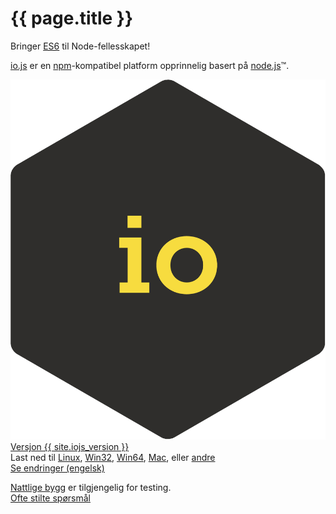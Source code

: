 # {{ page.title }}

<p class="lead">
  Bringer <a href="es6.html">ES6</a> til Node-fellesskapet!
</p>
<p class="lead">
  <a href="https://iojs.org/">io.js</a> er en <a
    href="https://www.npmjs.org/">npm</a>-kompatibel platform opprinnelig basert på <a href="https://nodejs.org/">node.js</a>&#8482;.
</p>

<div class="release">
  <a href="https://iojs.org/dist/v{{ site.iojs_version }}/" class="release-logo-link">
    <img class="release-logo" src="images/1.0.0.png" alt="io.js" />
  </a>

  <div class="release-details">
    <span class="release-version">
      <!-- {{ site.iojs_release }} -->
      <a href="https://iojs.org/dist/v{{ site.iojs_version }}/">
        Versjon {{ site.iojs_version }}
      </a>
    </span>
    <br>
    <span class="release-downloads">
      Last ned til
      <a href="https://iojs.org/dist/v{{ site.iojs_version }}/iojs-v{{ site.iojs_version }}-linux-x64.tar.xz">Linux</a>,
      <a href="https://iojs.org/dist/v{{ site.iojs_version }}/iojs-v{{ site.iojs_version }}-x86.msi">Win32</a>,
      <a href="https://iojs.org/dist/v{{ site.iojs_version }}/iojs-v{{ site.iojs_version }}-x64.msi">Win64</a>,
      <a href="https://iojs.org/dist/v{{ site.iojs_version }}/iojs-v{{ site.iojs_version }}.pkg">Mac</a>, eller
      <a href="https://iojs.org/dist/v{{ site.iojs_version }}">andre</a>
    </span>
    <br>
    <span class="release-changelog">
      <a href="{{ site.iojs_changelog }}">Se endringer (engelsk)</a>
    </span>
  </div>
</div>

<p class="lead">
  <a href="https://iojs.org/download/nightly/">Nattlige bygg</a> er tilgjengelig for testing.<br>
  <a href="/faq.html">Ofte stilte spørsmål</a>
</p>


